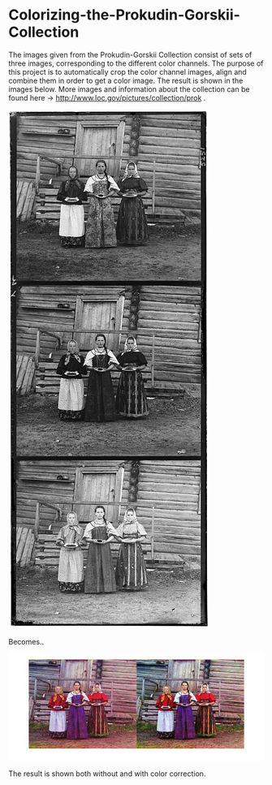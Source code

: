 # Colorizing-the-Prokudin-Gorskii-Collection

The images given from the Prokudin-Gorskii Collection consist of sets of three images, corresponding to the different color channels. The purpose of this project is to automatically crop the color channel images, align and combine them in order to get a color image. The result is shown in the images below. More images and information about the collection can be found here -> http://www.loc.gov/pictures/collection/prok .

![alt tag](https://raw.githubusercontent.com/petraohlin/Colorizing-the-Prokudin-Gorskii-Collection/master/Photos/01043v.jpg)

Becomes..

![alt tag](https://raw.githubusercontent.com/petraohlin/Colorizing-the-Prokudin-Gorskii-Collection/master/Photos/result.jpg)

The result is shown both without and with color correction. 
